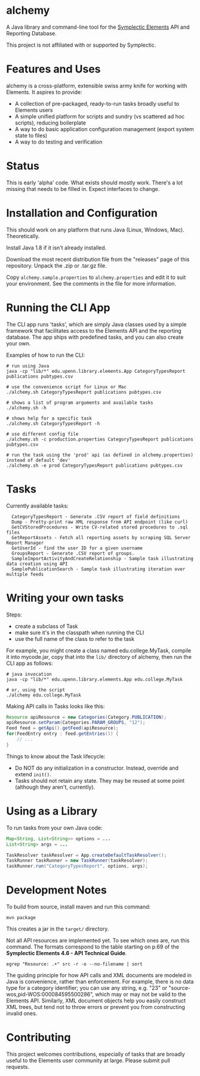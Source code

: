 
# alchemy

A Java library and command-line tool for the
[Symplectic Elements](http://symplectic.co.uk/products/elements/) API and Reporting Database.

This project is not affiliated with or supported by Symplectic.

# Features and Uses

alchemy is a cross-platform, extensible swiss army knife for working
with Elements. It aspires to provide:

- A collection of pre-packaged, ready-to-run tasks broadly useful to
  Elements users
- A simple unified platform for scripts and sundry (vs scattered ad
  hoc scripts), reducing boilerplate
- A way to do basic application configuration management (export system state
  to files)
- A way to do testing and verification

# Status

This is early 'alpha' code. What exists should mostly work. There's a
lot missing that needs to be filled in. Expect interfaces to change.

# Installation and Configuration

This should work on any platform that runs Java (Linux, Windows, Mac). Theoretically.

Install Java 1.8 if it isn't already installed.

Download the most recent distribution file from the "releases" page of
this repository. Unpack the .zip or .tar.gz file.

Copy `alchemy.sample.properties` to `alchemy.properties`
and edit it to suit your environment. See the comments in the file for
more information.

# Running the CLI App

The CLI app runs 'tasks', which are simply Java classes used by a
simple framework that facilitates access to the Elements API and the
reporting database. The app ships with predefined tasks, and
you can also create your own.

Examples of how to run the CLI:

```
# run using Java
java -cp "lib/*" edu.upenn.library.elements.App CategoryTypesReport publications pubtypes.csv

# use the convenience script for Linux or Mac
./alchemy.sh CategoryTypesReport publications pubtypes.csv

# shows a list of program arguments and available tasks
./alchemy.sh -h

# shows help for a specific task
./alchemy.sh CategoryTypesReport -h

# use different config file
./alchemy.sh -c production.properties CategoryTypesReport publications pubtypes.csv

# run the task using the 'prod' api (as defined in alchemy.properties) instead of default 'dev'
./alchemy.sh -e prod CategoryTypesReport publications pubtypes.csv
```

# Tasks

Currently available tasks:

```
  CategoryTypesReport - Generate .CSV report of field definitions
  Dump - Pretty-print raw XML response from API endpoint (like curl)
  GetCVStoredProcedures - Write CV-related stored procedures to .sql files
  GetReportAssets - Fetch all reporting assets by scraping SQL Server Report Manager
  GetUserId - find the user ID for a given username
  GroupsReport - Generate .CSV report of groups.
  SampleImportActivityAndCreateRelationship - Sample task illustrating data creation using API
  SamplePublicationSearch - Sample task illustrating iteration over multiple feeds
```

# Writing your own tasks

Steps:

- create a subclass of Task
- make sure it's in the classpath when running the CLI
- use the full name of the class to refer to the task 

For example, you might create a class named edu.college.MyTask,
compile it into mycode.jar, copy that into the `lib/` directory of
alchemy, then run the CLI app as follows:

```
# java invocation
java -cp "lib/*" edu.upenn.library.elements.App edu.college.MyTask

# or, using the script
./alchemy edu.college.MyTask
```

Making API calls in Tasks looks like this:

```java
Resource apiResource = new Categories(Category.PUBLICATION);
apiResource.setParam(Categories.PARAM_GROUPS, "12");
Feed feed = getApi().getFeed(apiResource);
for(FeedEntry entry : feed.getEntries()) {
    // ...
}
```

Things to know about the Task lifecycle:

- Do NOT do any initialization in a constructor. Instead, 
  override and extend `init()`.
- Tasks should not retain any state. They may be reused at some point
  (although they aren't, currently).

# Using as a Library

To run tasks from your own Java code:

```java
Map<String, List<String>> options = ...
List<String> args = ...

TaskResolver taskResolver = App.createDefaultTaskResolver();
TaskRunner taskRunner = new TaskRunner(taskResolver);
taskRunner.run("CategoryTypesReport", options, args);
```

# Development Notes

To build from source, install maven and run this command:

```
mvn package
```

This creates a jar in the `target/` directory.

Not all API resources are implemented yet. To see which ones are, 
run this command. The formats correspond to the table starting on p.69 
of the **Symplectic Elements 4.6 - API Technical Guide**.

```
egrep "Resource: .+" src -r -o --no-filename | sort
```

The guiding principle for how API calls and XML documents are modeled
in Java is convenience, rather than enforcement. For example, there is
no data type for a category identifier; you can use any string, e.g.
"23" or "source-wos,pid-WOS:000084595500286", which may or may not be
valid to the Elements API. Similarly, XML document objects help you
easily construct XML trees, but tend not to throw errors or prevent
you from constructing invalid ones.

# Contributing

This project welcomes contributions, especially of tasks that are
broadly useful to the Elements user community at large. Please submit
pull requests.
